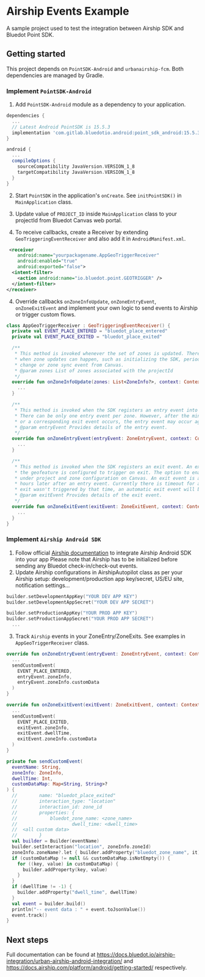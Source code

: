 # Airship Events Example

A sample project used to test the integration between Airship SDK and Bluedot Point SDK.

## Getting started

This project depends on `PointSDK-Android` and `urbanairship-fcm`. Both dependencies are managed by Gradle.

### Implement `PointSDK-Android`

1. Add `PointSDK-Android` module as a dependency to your application.

```groovy
dependencies {
  ...
  // Latest Android PointSDK is 15.5.3 
  implementation 'com.gitlab.bluedotio.android:point_sdk_android:15.5.3'
}

android {
  ...
  compileOptions {
    sourceCompatibility JavaVersion.VERSION_1_8
    targetCompatibility JavaVersion.VERSION_1_8
  }
}
```

2. Start `PointSDK` in the application's `onCreate`. See `initPointSDK()` in `MainApplication` class. 

3. Update value of `PROJECT_ID` inside `MainApplication` class to your projectId from Bluedot Canvas web portal.
4. To receive callbacks, create a Receiver by extending `GeoTriggeringEventReceiver` and also add it in `AndroidManifest.xml`. 

```xml
 <receiver
    android:name="yourpackagename.AppGeoTriggerReceiver"
    android:enabled="true"
    android:exported="false">
  <intent-filter>
    <action android:name="io.bluedot.point.GEOTRIGGER" />
  </intent-filter>
</receiver>
```

4. Override callbacks `onZoneInfoUpdate`, `onZoneEntryEvent`, `onZoneExitEvent` and implement your own logic to send events to Airship or trigger custom flows.

```kotlin
class AppGeoTriggerReceiver : GeoTriggeringEventReceiver() {
  private val EVENT_PLACE_ENTERED = "bluedot_place_entered"
  private val EVENT_PLACE_EXITED = "bluedot_place_exited"

  /**
   * This method is invoked whenever the set of zones is updated. There are a number of situations
   * when zone updates can happen, such as initializing the SDK, periodic update, significant location
   * change or zone sync event from Canvas.
   * @param zones List of zones associated with the projectId
   */
  override fun onZoneInfoUpdate(zones: List<ZoneInfo?>, context: Context) {
    ...
  }

  /**
   * This method is invoked when the SDK registers an entry event into a geofeature.
   * There can be only one entry event per zone. However, after the minimum retrigger time lapses,
   * or a corresponding exit event occurs, the entry event may occur again.
   * @param entryEvent Provides details of the entry event.
   */
  override fun onZoneEntryEvent(entryEvent: ZoneEntryEvent, context: Context) {
    ...
  }

  /**
   * This method is invoked when the SDK registers an exit event. An exit event can be triggered if
   * the geofeature is configured to trigger on exit. The option to enable exit events can be found
   * under project and zone configuration on Canvas. An exit event is a pending event and might occur
   * hours later after an entry event. Currently there is timeout for an exit of 24 hours. If an
   * exit wasn't triggered by that time, an automatic exit event will be registered.
   * @param exitEvent Provides details of the exit event.
   */
  override fun onZoneExitEvent(exitEvent: ZoneExitEvent, context: Context) {
    ...
  }
}
```

### Implement `Airship Android SDK`

1. Follow official [Airship documentation](https://docs.airship.com/platform/mobile/setup/sdk/android/) to integrate Airship Android SDK into your app
Please note that Airship has to be initialized before sending any Bluedot check-in/check-out events.
2. Update Airship configurations in AirshipAutopilot class as per your Airship setup: development/production app key/secret, US/EU site, notification settings...

```kotlin
builder.setDevelopmentAppKey("YOUR DEV APP KEY")
builder.setDevelopmentAppSecret("YOUR DEV APP SECRET")

builder.setProductionAppKey("YOUR PROD APP KEY")
builder.setProductionAppSecret("YOUR PROD APP SECRET")
  ...
```

3. Track `Airship` events in your ZoneEntry/ZoneExits. See examples in `AppGeoTriggerReceiver` class.

```kotlin
override fun onZoneEntryEvent(entryEvent: ZoneEntryEvent, context: Context) {
  ...
  sendCustomEvent(
    EVENT_PLACE_ENTERED,
    entryEvent.zoneInfo,
    entryEvent.zoneInfo.customData
  )
}

override fun onZoneExitEvent(exitEvent: ZoneExitEvent, context: Context) {
  ...
  sendCustomEvent(
    EVENT_PLACE_EXITED,
    exitEvent.zoneInfo,
    exitEvent.dwellTime,
    exitEvent.zoneInfo.customData
  )
}

private fun sendCustomEvent(
  eventName: String,
  zoneInfo: ZoneInfo,
  dwellTime: Int,
  customDataMap: Map<String, String>?
) {
  //        name: "bluedot_place_exited"
  //        interaction_type: "location"
  //        interaction_id: zone_id
  //        properties: {
  //            bluedot_zone_name: <zone_name>
  //                    dwell_time: <dwell_time>
  //  <all custom data>
  //        }
  val builder = Builder(eventName)
  builder.setInteraction("location", zoneInfo.zoneId)
  zoneInfo.zoneName?.let { builder.addProperty("bluedot_zone_name", it) }
  if (customDataMap != null && customDataMap.isNotEmpty()) {
    for ((key, value) in customDataMap) {
      builder.addProperty(key, value)
    }
  }
  if (dwellTime != -1) {
    builder.addProperty("dwell_time", dwellTime)
  }
  val event = builder.build()
  println("-- event data : " + event.toJsonValue())
  event.track()
}

```

## Next steps
Full documentation can be found at https://docs.bluedot.io/airship-integration/urban-airship-android-integration/ and https://docs.airship.com/platform/android/getting-started/ respectively.
